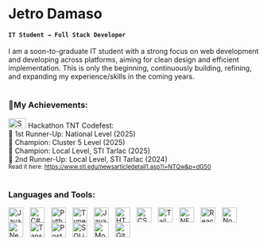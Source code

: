 # Jetro Damaso

**`IT Student → Full Stack Developer`**<br>
<br>I am a soon-to-graduate IT student with a strong focus on web development and developing across platforms, aiming for clean design and efficient implementation. This is only the beginning, continuously building, refining, and expanding my experience/skills in the coming years.
# 
<h3 align="left">🏅My Achievements:</h3>
<a href="https://en.wikipedia.org/wiki/File:Systems_Technology_Institute.png#/media/File:Systems_Technology_Institute.png"><img src="https://upload.wikimedia.org/wikipedia/en/1/1f/Systems_Technology_Institute.png" alt="Systems Technology Institute.png" width="36" height="20"></a> 
Hackathon TNT Codefest:
<br> 🔹 1st Runner-Up: National Level (2025)
<br> 🔹 Champion: Cluster 5 Level (2025)
<br> 🔹 Champion: Local Level, STI Tarlac (2025)
<br> 🔹 2nd Runner-Up: Local Level, STI Tarlac (2024)
<br><small>Read it here: <a href="https://www.sti.edu/newsarticledetail1.asp?i=NTQw&p=dG50">https://www.sti.edu/newsarticledetail1.asp?i=NTQw&p=dG50</a></small>

#

<h3 align="left">Languages and Tools:</h3>
<a href="https://www.java.com/" target="_blank">
  <img align="left" alt="Java" width="30px" style="padding-right:10px;" src="https://cdn.jsdelivr.net/gh/devicons/devicon/icons/java/java-original.svg"/>
</a>
<a href="https://dotnet.microsoft.com/languages/csharp" target="_blank">
  <img align="left" alt="C#" width="30px" style="padding-right:10px;" src="https://cdn.jsdelivr.net/gh/devicons/devicon@latest/icons/csharp/csharp-original.svg"/>
</a>
<a href="https://www.python.org/" target="_blank">
  <img align="left" alt="Python" width="30px" style="padding-right:10px;" src="https://cdn.jsdelivr.net/gh/devicons/devicon/icons/python/python-plain.svg"/>
</a>
<a href="https://www.typescriptlang.org/" target="_blank">
  <img align="left" alt="TypeScript" width="30px" style="padding-right:10px;" src="https://cdn.jsdelivr.net/gh/devicons/devicon/icons/typescript/typescript-plain.svg"/>
</a>
<a href="https://developer.mozilla.org/en-US/docs/Web/JavaScript" target="_blank">
  <img align="left" alt="JavaScript" width="30px" style="padding-right:10px;" src="https://cdn.jsdelivr.net/gh/devicons/devicon/icons/javascript/javascript-plain.svg"/>
</a>
<a href="https://developer.mozilla.org/en-US/docs/Web/HTML" target="_blank">
  <img align="left" alt="HTML" width="30px" style="padding-right:10px;" src="https://cdn.jsdelivr.net/gh/devicons/devicon/icons/html5/html5-plain.svg"/>
</a>
<a href="https://developer.mozilla.org/en-US/docs/Web/CSS" target="_blank">
  <img align="left" alt="CSS" width="30px" style="padding-right:10px;" src="https://cdn.jsdelivr.net/gh/devicons/devicon/icons/css3/css3-plain.svg"/>
</a>
<a href="https://tailwindcss.com/" target="_blank">
  <img align="left" alt="Tailwind" width="30px" style="padding-right:10px;" src="https://cdn.jsdelivr.net/gh/devicons/devicon@latest/icons/tailwindcss/tailwindcss-original.svg"/>
</a>
<a href="https://dotnet.microsoft.com/" target="_blank">
  <img align="left" alt=".NET" width="30px" style="padding-right:10px;" src="https://cdn.jsdelivr.net/gh/devicons/devicon@latest/icons/dotnetcore/dotnetcore-original.svg"/>
</a>

<a href="https://react.dev/" target="_blank">
  <img align="left" alt="React" width="30px" style="padding-right:10px;" src="https://cdn.jsdelivr.net/gh/devicons/devicon/icons/react/react-original.svg"/>
</a>
<a href="https://nodejs.org/" target="_blank">
  <img align="left" alt="NodeJS" width="30px" style="padding-right:10px;" src="https://cdn.jsdelivr.net/gh/devicons/devicon/icons/nodejs/nodejs-original.svg"/>
</a>
<a href="https://nextjs.org/" target="_blank">
  <img align="left" alt="NextJS" width="30px" style="padding-right:10px;" src="https://cdn.jsdelivr.net/gh/devicons/devicon@latest/icons/nextjs/nextjs-original.svg"/>
</a>
<a href="https://tanstack.com/" target="_blank">
  <img align="left" alt="Tanstack" width="30px" style="padding-right:10px;" src="https://tanstack.com/images/logos/logo-color-100.png"/>
</a>

<a href="https://www.postgresql.org/" target="_blank">
  <img align="left" alt="PostgreSQL" width="30px" style="padding-right:10px;" src="https://cdn.jsdelivr.net/gh/devicons/devicon@latest/icons/postgresql/postgresql-original.svg"/>
</a>
<a href="https://www.sqlite.org/" target="_blank">
  <img align="left" alt="SQLite" width="30px" style="padding-right:10px;" src="https://cdn.jsdelivr.net/gh/devicons/devicon@latest/icons/sqlite/sqlite-original.svg"/>
</a>
<a href="https://www.mongodb.com/" target="_blank">
  <img align="left" alt="MongoDB" width="30px" style="padding-right:10px;" src="https://cdn.jsdelivr.net/gh/devicons/devicon@latest/icons/mongodb/mongodb-original.svg"/>
</a>

<a href="https://github.com/" target="_blank">
  <img align="left" alt="GitHub" width="30px" style="padding-right:10px;" src="https://cdn.jsdelivr.net/gh/devicons/devicon/icons/github/github-original.svg"/>
</a>



<!--# 📊 GitHub Stats:
<!--![](https://github-readme-stats.vercel.app/api?username=JetroDamaso&theme=transparent&hide_border=false&include_all_commits=false&count_private=true)<br/>
<!--![](https://nirzak-streak-stats.vercel.app/?user=JetroDamaso&theme=transparent&hide_border=false)<br/>
<!-- ![](https://github-readme-stats.vercel.app/api/top-langs/?username=JetroDamaso&theme=transparent&hide_border=false&include_all_commits=false&count_private=true&layout=compact)

<!-- Proudly created with GPRM ( https://gprm.itsvg.in ) -->
